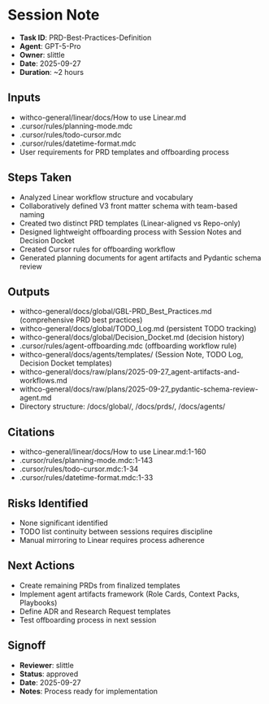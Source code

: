 # Session Note

- **Task ID**: PRD-Best-Practices-Definition
- **Agent**: GPT-5-Pro
- **Owner**: slittle
- **Date**: 2025-09-27
- **Duration**: ~2 hours

## Inputs

- withco-general/linear/docs/How to use Linear.md
- .cursor/rules/planning-mode.mdc
- .cursor/rules/todo-cursor.mdc
- .cursor/rules/datetime-format.mdc
- User requirements for PRD templates and offboarding process

## Steps Taken

- Analyzed Linear workflow structure and vocabulary
- Collaboratively defined V3 front matter schema with team-based naming
- Created two distinct PRD templates (Linear-aligned vs Repo-only)
- Designed lightweight offboarding process with Session Notes and Decision Docket
- Created Cursor rules for offboarding workflow
- Generated planning documents for agent artifacts and Pydantic schema review

## Outputs

- withco-general/docs/global/GBL-PRD_Best_Practices.md (comprehensive PRD best practices)
- withco-general/docs/global/TODO_Log.md (persistent TODO tracking)
- withco-general/docs/global/Decision_Docket.md (decision history)
- .cursor/rules/agent-offboarding.mdc (offboarding workflow rule)
- withco-general/docs/agents/templates/ (Session Note, TODO Log, Decision Docket templates)
- withco-general/docs/raw/plans/2025-09-27_agent-artifacts-and-workflows.md
- withco-general/docs/raw/plans/2025-09-27_pydantic-schema-review-agent.md
- Directory structure: /docs/global/, /docs/prds/, /docs/agents/

## Citations

- withco-general/linear/docs/How to use Linear.md:1-160
- .cursor/rules/planning-mode.mdc:1-143
- .cursor/rules/todo-cursor.mdc:1-34
- .cursor/rules/datetime-format.mdc:1-33

## Risks Identified

- None significant identified
- TODO list continuity between sessions requires discipline
- Manual mirroring to Linear requires process adherence

## Next Actions

- Create remaining PRDs from finalized templates
- Implement agent artifacts framework (Role Cards, Context Packs, Playbooks)
- Define ADR and Research Request templates
- Test offboarding process in next session

## Signoff

- **Reviewer**: slittle
- **Status**: approved
- **Date**: 2025-09-27
- **Notes**: Process ready for implementation
